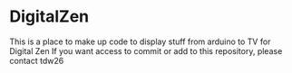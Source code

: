 # DigitalZen

This is a place to make up code to display stuff from arduino to TV for Digital Zen
If you want access to commit or add to this repository, please contact tdw26
